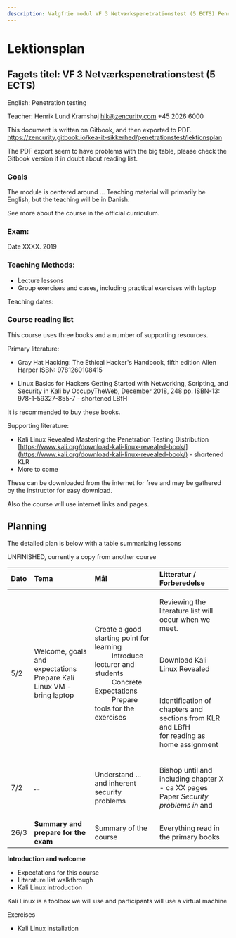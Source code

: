 ```yaml
---
description: Valgfrie modul VF 3 Netværkspenetrationstest (5 ECTS) Penetration testing
---
```


# Lektionsplan

## Fagets titel: VF 3 Netværkspenetrationstest \(5 ECTS\)

English: Penetration testing

Teacher: Henrik Lund Kramshøj hlk@zencurity.com +45 2026 6000

This document is written on Gitbook, and then exported to PDF.
https://zencurity.gitbook.io/kea-it-sikkerhed/penetrationstest/lektionsplan

The PDF export seem to have problems with the big table, please check the Gitbook version if in doubt about reading list.

### Goals

The module is centered around ...
Teaching material will primarily be English, but the teaching will be in Danish.

See more about the course in the official curriculum.

### Exam:

Date XXXX. 2019

### Teaching Methods:

* Lecture lessons
* Group exercises and cases, including practical exercises with laptop

Teaching dates:

### Course reading list

This course uses three books and a number of supporting resources.

Primary literature:

* Gray Hat Hacking: The Ethical Hacker's Handbook, fifth edition
Allen Harper ISBN: 9781260108415

* Linux Basics for Hackers Getting Started with Networking, Scripting, and Security in Kali by OccupyTheWeb, December 2018, 248 pp. ISBN-13: 978-1-59327-855-7 - shortened LBfH

It is recommended to buy these books.

Supporting literature:

* Kali Linux Revealed  Mastering the Penetration Testing Distribution [https://www.kali.org/download-kali-linux-revealed-book/](https://www.kali.org/download-kali-linux-revealed-book/) - shortened KLR
* More to come

These can be downloaded from the internet for free and may be gathered by the instructor for easy download.

Also the course will use internet links and pages.


## Planning

The detailed plan is below with a table summarizing lessons

UNFINISHED, currently a copy from another course
<table>
  <thead>
    <tr>
      <th style="text-align:left">Dato</th>
      <th style="text-align:left">Tema</th>
      <th style="text-align:left">Mål</th>
      <th style="text-align:left">Litteratur / Forberedelse</th>
    </tr>
  </thead>
  <tbody>
    <tr>
      <td style="text-align:left">5/2</td>
      <td style="text-align:left">
        <p>Welcome, goals and expectations</br>
        Prepare Kali Linux VM - bring laptop</p>
      </td>
      <td style="text-align:left">
        <p>Create a good starting point for learning </br>
         Introduce lecturer and students </br>
         Concrete Expectations </br>
         Prepare tools for the exercises </p>
      </td>
      <td style="text-align:left">
      <p> Reviewing the literature list will occur when we meet. </p>
         <p> Download Kali Linux Revealed </p>
         <p> Identification of chapters and sections from KLR and LBfH<br>
        for reading as home assignment </p>
      </td>
    </tr>
    <tr>
      <td style="text-align:left">7/2</td>
      <td style="text-align:left"><b>...</b>
      </td>
      <td style="text-align:left">Understand ...  and inherent security problems</td>
      <td style="text-align:left">
      <p>Bishop until and including chapter X - ca XX pages</br>
      Paper <em>Security problems in </em>
      and </p>
      </td>
    </tr>
    <tr>
      <td style="text-align:left">26/3</td>
      <td style="text-align:left"><b>Summary and prepare for the exam</b></td>
      <td style="text-align:left">Summary of the course</td>
      <td style="text-align:left">Everything read in the primary books</td>
    </tr>
  </tbody>
</table>

**Introduction and welcome**

* Expectations for this course
* Literature list walkthrough
* Kali Linux introduction

Kali Linux is a toolbox we will use and participants will use a virtual machine

Exercises
* Kali Linux installation
